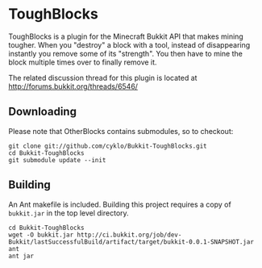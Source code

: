 ToughBlocks
===========

ToughBlocks is a plugin for the Minecraft Bukkit API that makes mining tougher.
When you "destroy" a block with a tool, instead of disappearing instantly you
remove some of its "strength". You then have to mine the block multiple times
over to finally remove it.

The related discussion thread for this plugin is located at
<http://forums.bukkit.org/threads/6546/>

Downloading
-----------

Please note that OtherBlocks contains submodules, so to checkout:

    git clone git://github.com/cyklo/Bukkit-ToughBlocks.git
    cd Bukkit-ToughBlocks
    git submodule update --init

Building
--------

An Ant makefile is included. Building this project requires a copy of
`bukkit.jar` in the top level directory.

    cd Bukkit-ToughBlocks
    wget -O bukkit.jar http://ci.bukkit.org/job/dev-Bukkit/lastSuccessfulBuild/artifact/target/bukkit-0.0.1-SNAPSHOT.jar
    ant
    ant jar